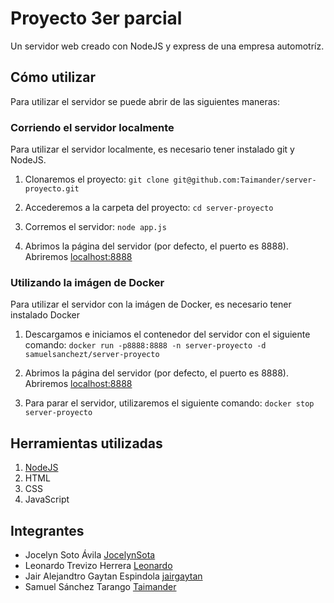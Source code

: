 # Proyecto 3er parcial

Un servidor web creado con NodeJS y express de una empresa automotríz.

## Cómo utilizar

Para utilizar el servidor se puede abrir de las siguientes maneras:

### Corriendo el servidor localmente

Para utilizar el servidor localmente, es necesario tener instalado git y NodeJS.

1. Clonaremos el proyecto: 
`git clone git@github.com:Taimander/server-proyecto.git`

2. Accederemos a la carpeta del proyecto: 
`cd server-proyecto`

3. Corremos el servidor: 
`node app.js`

4. Abrimos la página del servidor (por defecto, el puerto es 8888). 
Abriremos [localhost:8888](http://localhost:8888)

### Utilizando la imágen de Docker

Para utilizar el servidor con la imágen de Docker, es necesario tener instalado Docker

1. Descargamos e iniciamos el contenedor del servidor con el siguiente comando: 
`docker run -p8888:8888 -n server-proyecto -d samuelsanchezt/server-proyecto`

2. Abrimos la página del servidor (por defecto, el puerto es 8888). 
Abriremos [localhost:8888](http://localhost:8888)

3. Para parar el servidor, utilizaremos el siguiente comando: 
`docker stop server-proyecto`

## Herramientas utilizadas

1. [NodeJS](https://nodejs.org)
2. HTML
3. CSS
4. JavaScript

## Integrantes

- Jocelyn Soto Ávila [JocelynSota](https://github.com/JocelynSota)
- Leonardo Trevizo Herrera [Leonardo](https://github.com/Trololo37)
- Jair Alejandtro Gaytan Espindola [jairgaytan](https://github.com/jairgaytan)
- Samuel Sánchez Tarango [Taimander](https://github.com/Taimander)
